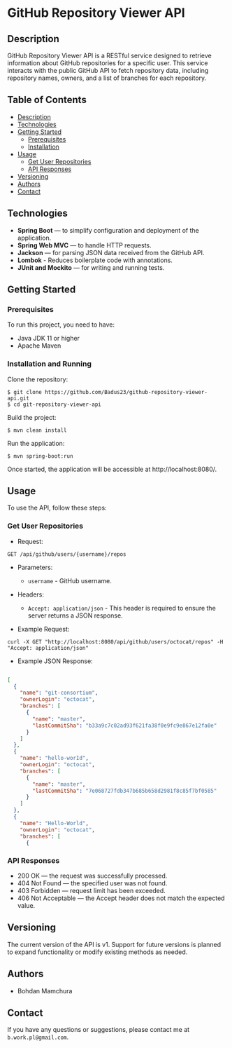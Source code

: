 # GitHub Repository Viewer API
## Description

GitHub Repository Viewer API is a RESTful service designed to retrieve information about GitHub repositories for a specific user. This service interacts with the public GitHub API to fetch repository data, including repository names, owners, and a list of branches for each repository.

## Table of Contents

- [Description](#description)
- [Technologies](#technologies)
- [Getting Started](#getting-started)
    - [Prerequisites](#prerequisites)
    - [Installation](#installation-and-running)
- [Usage](#usage)
    - [Get User Repositories](#get-user-repositories)
    - [API Responses](#api-responses)
- [Versioning](#versioning)
- [Authors](#authors)
- [Contact](#contact)

## Technologies

- **Spring Boot** — to simplify configuration and deployment of the application.
- **Spring Web MVC** — to handle HTTP requests.
- **Jackson** — for parsing JSON data received from the GitHub API.
- **Lombok** - Reduces boilerplate code with annotations.
- **JUnit and Mockito** — for writing and running tests.

## Getting Started

### Prerequisites

To run this project, you need to have:

- Java JDK 11 or higher
- Apache Maven

### Installation and Running

Clone the repository:
```
$ git clone https://github.com/Badus23/github-repository-viewer-api.git
$ cd git-repository-viewer-api
```
Build the project:
```
$ mvn clean install
```
Run the application:
```
$ mvn spring-boot:run
```
Once started, the application will be accessible at http://localhost:8080/.

## Usage
To use the API, follow these steps:

### Get User Repositories
* Request:
```
GET /api/github/users/{username}/repos
```
* Parameters:

    * `username` - GitHub username.
  
* Headers:

    * `Accept: application/json` - This header is required to ensure the server returns a JSON response.


* Example Request:

```
curl -X GET "http://localhost:8080/api/github/users/octocat/repos" -H  "Accept: application/json"
```

* Example JSON Response:

<div style="overflow: auto; height: 400px;">

```json
[
  {
    "name": "git-consortium",
    "ownerLogin": "octocat",
    "branches": [
      {
        "name": "master",
        "lastCommitSha": "b33a9c7c02ad93f621fa38f0e9fc9e867e12fa0e"
      }
    ]
  },
  {
    "name": "hello-worId",
    "ownerLogin": "octocat",
    "branches": [
      {
        "name": "master",
        "lastCommitSha": "7e068727fdb347b685b658d2981f8c85f7bf0585"
      }
    ]
  },
  {
    "name": "Hello-World",
    "ownerLogin": "octocat",
    "branches": [
      {
        "name": "master",
        "lastCommitSha": "7fd1a60b01f91b314f59955a4e4d4e80d8edf11d"
      },
      {
        "name": "octocat-patch-1",
        "lastCommitSha": "b1b3f9723831141a31a1a7252a213e216ea76e56"
      },
      {
        "name": "test",
        "lastCommitSha": "b3cbd5bbd7e81436d2eee04537ea2b4c0cad4cdf"
      }
    ]
  },
  {
    "name": "octocat.github.io",
    "ownerLogin": "octocat",
    "branches": [
      {
        "name": "gh-pages",
        "lastCommitSha": "c0e4a095428f36b81f0bd4239d353f71918cbef3"
      },
      {
        "name": "master",
        "lastCommitSha": "3a9796cf19902af0f7e677391b340f1ae4128433"
      }
    ]
  },
  {
    "name": "Spoon-Knife",
    "ownerLogin": "octocat",
    "branches": [
      {
        "name": "change-the-title",
        "lastCommitSha": "f439fc5710cd87a4025247e8f75901cdadf5333d"
      },
      {
        "name": "main",
        "lastCommitSha": "d0dd1f61b33d64e29d8bc1372a94ef6a2fee76a9"
      },
      {
        "name": "test-branch",
        "lastCommitSha": "58060701b538587e8b4ab127253e6ed6fbdc53d1"
      }
    ]
  },
  {
    "name": "test-repo1",
    "ownerLogin": "octocat",
    "branches": [
      {
        "name": "gh-pages",
        "lastCommitSha": "57523742631876181d95bc268e09fb3fd1a4d85e"
      }
    ]
  }
]
```

</div>

### API Responses

* 200 OK — the request was successfully processed.
* 404 Not Found — the specified user was not found.
* 403 Forbidden — request limit has been exceeded.
* 406 Not Acceptable — the Accept header does not match the expected value.

## Versioning

The current version of the API is v1. Support for future versions is planned to expand functionality or modify existing methods as needed.

## Authors

* Bohdan Mamchura

## Contact

If you have any questions or suggestions, please contact me at `b.work.pl@gmail.com`.
